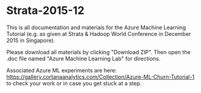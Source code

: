 # Strata-2015-12

This is all documentation and materials for the Azure Machine Learning Tutorial (e.g. as given at Strata & Hadoop World Conference in December 2015 in Singapore).

Please download all materials by clicking "Download ZIP". Then open the .doc file named "Azure Machine Learning Lab" for directions.

Associated Azure ML experiments are here: https://gallery.cortanaanalytics.com/Collection/Azure-ML-Churn-Tutorial-1 to check your work or in case you get stuck at a step.

